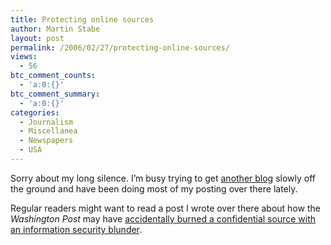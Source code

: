 ```yaml
---
title: Protecting online sources
author: Martin Stabe
layout: post
permalink: /2006/02/27/protecting-online-sources/
views:
  - 56
btc_comment_counts:
  - 'a:0:{}'
btc_comment_summary:
  - 'a:0:{}'
categories:
  - Journalism
  - Miscellanea
  - Newspapers
  - USA
---
```

Sorry about my long silence. I&#8217;m busy trying to get [another blog][1] slowly off the ground and have been doing most of my posting over there lately.

Regular readers might want to read a post I wrote over there about how the *Washington Post* may have [accidentally burned a confidential source with an information security blunder][2].

 [1]: http://www.pressgazette.co.uk/dog/
 [2]: http://www.pressgazette.co.uk/dog/2006/02/27/protecting-confidential-sources-online/